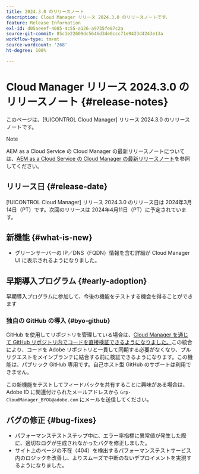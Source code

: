 ```yaml
---
title: 2024.3.0 のリリースノート
description: Cloud Manager リリース 2024.3.0 のリリースノートです。
feature: Release Information
exl-id: d05aeeef-4085-4c55-a126-a9735fe87c2a
source-git-commit: 85c1e22609dc5646d3de0ccc71e9423d4243e13a
workflow-type: tm+mt
source-wordcount: '268'
ht-degree: 100%

---
```



# Cloud Manager リリース 2024.3.0 のリリースノート {#release-notes}

このページは、[!UICONTROL Cloud Manager] リリース 2024.3.0 のリリースノートです。

>[!NOTE]
>
>AEM as a Cloud Service の Cloud Manager の最新リリースノートについては、[AEM as a Cloud Service の Cloud Manager の最新リリースノート](https://experienceleague.adobe.com/docs/experience-manager-cloud-service/content/implementing/using-cloud-manager/release-notes-cloud-manager/release-notes-cm-current.html?lang=ja)を参照してください。

## リリース日 {#release-date}

[!UICONTROL Cloud Manager] リリース 2024.3.0 のリリース日は 2024年3月14日（PT）です。次回のリリースは 2024年4月11日（PT）に予定されています。

## 新機能 {#what-is-new}

* グリーンサーバーの IP／DNS（FQDN）情報を含む詳細が Cloud Manager UI に表示されるようになりました。

## 早期導入プログラム {#early-adoption}

早期導入プログラムに参加して、今後の機能をテストする機会を得ることができます

### 独自の GitHub の導入 {#byo-github}

GitHub を使用してリポジトリを管理している場合は、[Cloud Manager を通じて GitHub リポジトリ内でコードを直接検証できるようになりました。](/help/managing-code/private-repositories.md)この統合により、コードを Adobe リポジトリと一貫して同期する必要がなくなり、プルリクエストをメインブランチに結合する前に検証できるようになります。この機能は、パブリック GitHub 専用です。自己ホスト型 GitHub のサポートは利用できません。

この新機能をテストしてフィードバックを共有することに興味がある場合は、Adobe ID に関連付けられたメールアドレスから `Grp-CloudManager_BYOG@adobe.com` にメールを送信してください。

## バグの修正 {#bug-fixes}

* パフォーマンステストステップ中に、エラー率指標に異常値が発生した際に、適切なログが生成されなかったバグを修正しました。
* サイト上のページの不在（404）を検出するパフォーマンステストサービス内のロジックを改善し、よりスムーズで中断のないデプロイメントを実現するようになりました。
